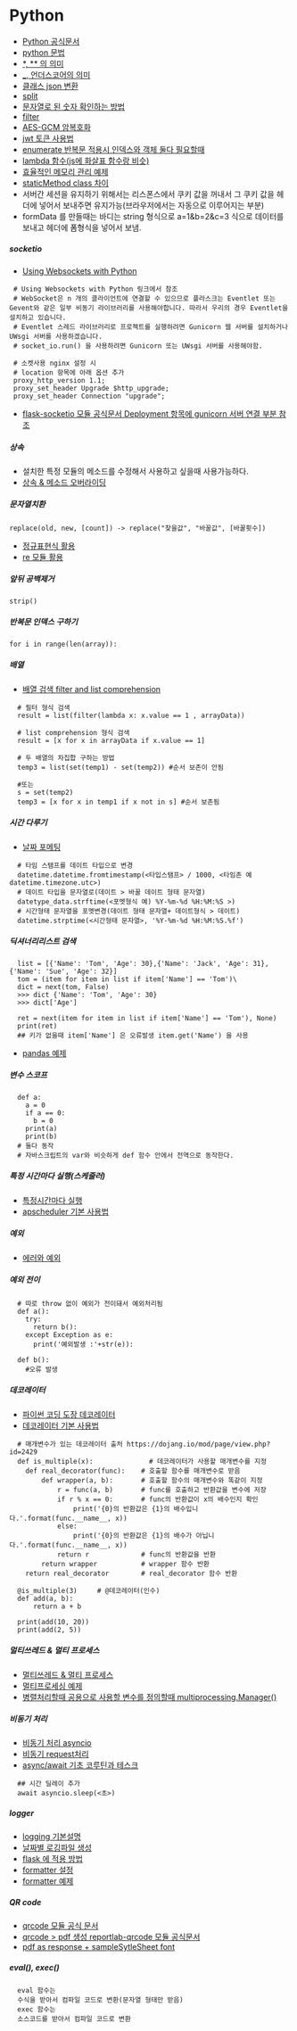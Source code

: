 # Python

* [Python 공식문서](https://docs.python.org/ko/3/)
* [python 문법](https://wikidocs.net/145)
* [ *, ** 의 의미](https://sshkim.tistory.com/182)
* [ _, 언더스코어의 의미](https://doorbw.tistory.com/153)
* [클래스 json 변환](http://jsonpickle.github.io/)
* [split](https://mainia.tistory.com/5624)
* [문자열로 된 숫자 확인하는 방법](https://soooprmx.com/archives/10159)
* [filter](https://wikidocs.net/22803)
* [AES-GCM 암복호화](https://blog.naver.com/chandong83/221886840586)
* [jwt 토큰 사용법](https://juneyr.dev/2018-01-28/making-token-pyjwt)
* [enumerate 반복문 적용시 인덱스와 객체 둘다 필요할때](https://wikidocs.net/16045)
* [lambda 함수(js에 화살표 함수랑 비슷)](https://wikidocs.net/64)
* [효율적인 메모리 관리 예제](https://deepwelloper.tistory.com/130)
* [staticMethod class 차이](https://sshkim.tistory.com/184)
* 서버간 세션을 유지하기 위해서는 리스폰스에서 쿠키 값을 꺼내서 그 쿠키 값을 헤더에 넣어서 보내주면 유지가능(브라우저에서는 자동으로 이루어지는 부분)
* formData 를 만들때는 바디는 string 형식으로 a=1&b=2&c=3 식으로 데이터를 보내고 헤더에 폼형식을 넣어서 보냄.
##### socketio
* [Using Websockets with Python](https://medium.com/koko-networks/using-websockets-with-python-4396e54d36e6)
```
 # Using Websockets with Python 링크에서 참조 
 # WebSocket은 n 개의 클라이언트에 연결할 수 있으므로 플라스크는 Eventlet 또는 Gevent와 같은 일부 비동기 라이브러리를 사용해야합니다. 따라서 우리의 경우 Eventlet을 설치하고 있습니다.
 # Eventlet 스레드 라이브러리로 프로젝트를 실행하려면 Gunicorn 웹 서버를 설치하거나 UWsgi 서버를 사용하겠습니다.
 # socket_io.run() 을 사용하려면 Gunicorn 또는 UWsgi 서버를 사용해야함.
 
 # 소켓사용 nginx 설정 시 
 # location 항목에 아래 옵션 추가
 proxy_http_version 1.1;
 proxy_set_header Upgrade $http_upgrade;
 proxy_set_header Connection "upgrade";
```
* [flask-socketio 모듈 공식문서 Deployment 항목에 gunicorn 서버 연결 부분 참조](https://flask-socketio.readthedocs.io/en/latest/deployment.html)







##### 상속
* 설치한 특정 모듈의 메소드를 수정해서 사용하고 싶을때 사용가능하다.
* [상속 & 메소드 오버라이딩](https://ordo.tistory.com/30)

##### 문자열치환
``` replace(old, new, [count]) -> replace("찾을값", "바꿀값", [바꿀횟수]) ```
* [정규표현식 활용](https://greeksharifa.github.io/%EC%A0%95%EA%B7%9C%ED%91%9C%ED%98%84%EC%8B%9D(re)/2018/08/04/regex-usage-05-intermediate/)
* [re 모듈 활용](https://velog.io/@ednadev/%ED%8C%8C%EC%9D%B4%EC%8D%AC-%EC%A0%95%EA%B7%9C%ED%91%9C%ED%98%84%EC%8B%9D%EA%B3%BC-re%EB%AA%A8%EB%93%88)

##### 앞뒤 공백제거
``` strip() ```

##### 반복문 인덱스 구하기
``` for i in range(len(array)): ```

##### 배열
* [배열 검색 filter and list comprehension](https://m.blog.naver.com/wideeyed/221839555992)
```
  # 필터 형식 검색
  result = list(filter(lambda x: x.value == 1 , arrayData))
  
  # list comprehension 형식 검색
  result = [x for x in arrayData if x.value == 1]
```
```
  # 두 배열의 차집합 구하는 방법
  temp3 = list(set(temp1) - set(temp2)) #순서 보존이 안됨

  #또는
  s = set(temp2)
  temp3 = [x for x in temp1 if x not in s] #순서 보존됨
```
##### 시간 다루기
* [날짜 포메팅](https://krksap.tistory.com/1635)
```
  # 타임 스탬프를 데이트 타입으로 변경
  datetime.datetime.fromtimestamp(<타입스탬프> / 1000, <타임존 예 datetime.timezone.utc>)
  # 데이트 타입을 문자열로(데이트 > 바꿀 데이트 형태 문자열)
  datetype_data.strftime(<포멧형식 예) %Y-%m-%d %H:%M:%S >)
  # 시간형태 문자열을 포멧변경(데이트 형태 문자열+ 데이트형식 > 데이트)
  datetime.strptime(<시간형태 문자열>, '%Y-%m-%d %H:%M:%S.%f')
```

##### 딕셔너리리스트 검색
``` 
  list = [{'Name': 'Tom', 'Age': 30},{'Name': 'Jack', 'Age': 31},{'Name': 'Sue', 'Age': 32}]
  tom = (item for item in list if item['Name'] == 'Tom')\
  dict = next(tom, False)
  >>> dict {'Name': 'Tom', 'Age': 30} 
  >>> dict['Age']
  
  ret = next(item for item in list if item['Name'] == 'Tom'), None)
  print(ret)
  ## 키가 없을때 item['Name'] 은 오류발생 item.get('Name') 을 사용
```
* [pandas 예제](https://dandyrilla.github.io/2017-08-12/pandas-10min/)

##### 변수 스코프
```
  def a: 
    a = 0
    if a == 0:
      b = 0
    print(a)
    print(b)
  # 둘다 동작
  # 자바스크립트의 var와 비슷하게 def 함수 안에서 전역으로 동작한다.
```
##### 특정 시간마다 실행(스케줄러)
* [특정시간마다 실행](https://tre2man.tistory.com/188)
* [apscheduler 기본 사용법](https://hello-bryan.tistory.com/216)

##### 예외
* [에러와 예외](https://docs.python.org/ko/3/tutorial/errors.html)
##### 예외 전이
```
  # 따로 throw 없이 예외가 전이돼서 예외처리됨
  def a():
    try:
      return b():
    except Exception as e:
      print('예외발생 :'+str(e)):
    
  def b():
    #오류 발생

```

##### 데코레이터
* [파이썬 코딩 도장 데코레이터](https://dojang.io/mod/page/view.php?id=2427)
* [데코레이터 기본 사용법](https://www.daleseo.com/python-decorators/)
```
  # 매개변수가 있는 데코레이터 출처 https://dojang.io/mod/page/view.php?id=2429
  def is_multiple(x):              # 데코레이터가 사용할 매개변수를 지정
    def real_decorator(func):    # 호출할 함수를 매개변수로 받음
        def wrapper(a, b):       # 호출할 함수의 매개변수와 똑같이 지정
            r = func(a, b)       # func를 호출하고 반환값을 변수에 저장
            if r % x == 0:       # func의 반환값이 x의 배수인지 확인
                print('{0}의 반환값은 {1}의 배수입니다.'.format(func.__name__, x))
            else:
                print('{0}의 반환값은 {1}의 배수가 아닙니다.'.format(func.__name__, x))
            return r             # func의 반환값을 반환
        return wrapper           # wrapper 함수 반환
    return real_decorator        # real_decorator 함수 반환

  @is_multiple(3)     # @데코레이터(인수)
  def add(a, b):
      return a + b

  print(add(10, 20))
  print(add(2, 5))
```

##### 멀티쓰레드 & 멀티 프로세스
* [멀티쓰레드 & 멀티 프로세스](https://monkey3199.github.io/develop/python/2018/12/04/python-pararrel.html)
* [멀티프로세싱 예제](https://doorbw.tistory.com/205)
* [병렬처리할때 공용으로 사용할 변수를 정의할때 multiprocessing.Manager()](https://docs.python.org/ko/3/library/multiprocessing.html)

##### 비동기 처리
* [비동기 처리 asyncio](https://www.daleseo.com/python-asyncio/)
* [비동기 request처리](https://item4.blog/2017-11-26/Asynchronous-HTTP-Request-with-aiohttp/)
* [async/await 기초 코루틴과 테스크](https://kdw9502.tistory.com/6)
```
  ## 시간 딜레이 추가
  await asyncio.sleep(<초>) 
```
##### logger
* [logging 기본설명](https://docs.python.org/ko/3/howto/logging.html)
* [날짜별 로깅파일 생성](https://yurimkoo.github.io/python/2019/08/11/logging.html)
* [flask 에 적용 방법](https://ourcstory.tistory.com/230)
* [formatter 설정](https://docs.python.org/ko/3/library/logging.html#logging.Formatter)
* [formatter 예제](https://stackoverflow.com/questions/533048/how-to-log-source-file-name-and-line-number-in-python/44401529)

##### QR code
* [qrcode 모듈 공식 문서](https://pypi.org/project/qrcode/)
* [qrcode > pdf 생성 reportlab-qrcode 모듈 공식문서](https://pypi.org/project/reportlab-qrcode/)
* [pdf as response + sampleSytleSheet font](https://stackoverflow.com/questions/63992269/reportlab-pdf-python-3-problems-with-fonts)

##### eval(), exec()
```
  eval 함수는 
  수식을 받아서 컴파일 코드로 변환(문자열 형태만 받음)
  exec 함수는 
  소스코드를 받아서 컴파일 코드로 변환
```
